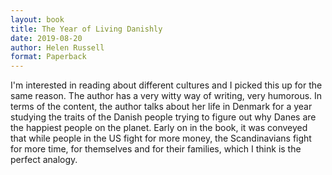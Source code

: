 ```yaml
---
layout: book
title: The Year of Living Danishly
date: 2019-08-20
author: Helen Russell
format: Paperback
---
```


I'm interested in reading about different cultures and I picked this up for the same reason. The author has a very witty way of writing, very humorous. In terms of the content, the author talks about her life in Denmark for a year studying the traits of the Danish people trying to figure out why Danes are the happiest people on the planet. Early on in the book, it was conveyed that while people in the US fight for more money, the Scandinavians fight for more time, for themselves and for their families, which I think is the perfect analogy.
